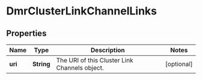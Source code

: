 
# DmrClusterLinkChannelLinks

## Properties
Name | Type | Description | Notes
------------ | ------------- | ------------- | -------------
**uri** | **String** | The URI of this Cluster Link Channels object. |  [optional]



